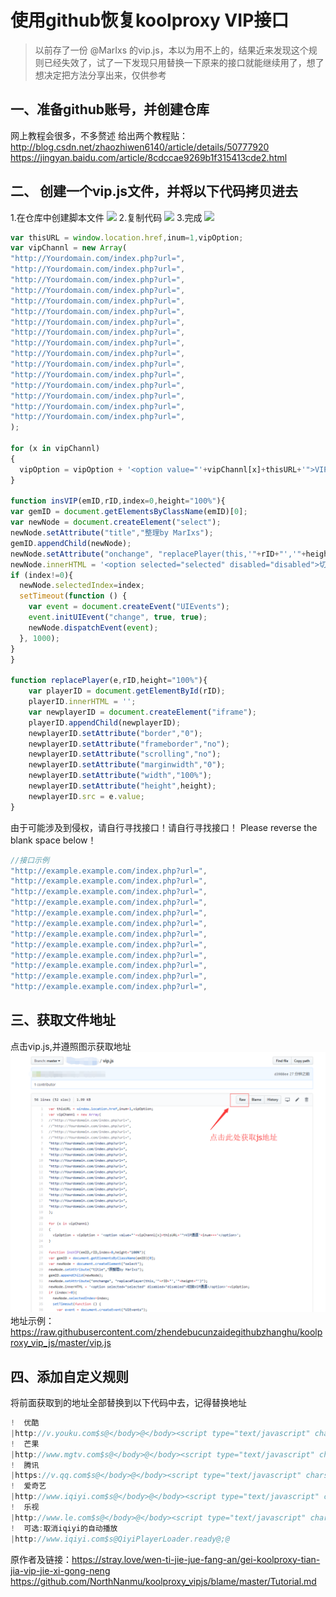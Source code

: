 # 使用github恢复koolproxy VIP接口
> 以前存了一份 @MarIxs 的vip.js，本以为用不上的，结果近来发现这个规则已经失效了，试了一下发现只用替换一下原来的接口就能继续用了，想了想决定把方法分享出来，仅供参考

## 一、准备github账号，并创建仓库
网上教程会很多，不多赘述
给出两个教程贴：
http://blog.csdn.net/zhaozhiwen6140/article/details/50777920
https://jingyan.baidu.com/article/8cdccae9269b1f315413cde2.html

## 二、 创建一个vip.js文件，并将以下代码拷贝进去
1.在仓库中创建脚本文件
![](./img/创建脚本文件.png)
2.复制代码
![](./img/复制代码.png)
3.完成
![](./img/完成.png)

```javascript
var thisURL = window.location.href,inum=1,vipOption;
var vipChannl = new Array(
"http://Yourdomain.com/index.php?url=",
"http://Yourdomain.com/index.php?url=",
"http://Yourdomain.com/index.php?url=",
"http://Yourdomain.com/index.php?url=",
"http://Yourdomain.com/index.php?url=",
"http://Yourdomain.com/index.php?url=",
"http://Yourdomain.com/index.php?url=",
"http://Yourdomain.com/index.php?url=",
"http://Yourdomain.com/index.php?url=",
"http://Yourdomain.com/index.php?url=",
"http://Yourdomain.com/index.php?url=",
"http://Yourdomain.com/index.php?url=",
"http://Yourdomain.com/index.php?url=",
"http://Yourdomain.com/index.php?url=",
"http://Yourdomain.com/index.php?url=",
"http://Yourdomain.com/index.php?url=",
);

for (x in vipChannl)
{
  vipOption = vipOption + '<option value="'+vipChannl[x]+thisURL+'">VIP通道'+inum+++'</option>';
}

function insVIP(emID,rID,index=0,height="100%"){
var gemID = document.getElementsByClassName(emID)[0];
var newNode = document.createElement("select");
newNode.setAttribute("title","整理by MarIxs");
gemID.appendChild(newNode);
newNode.setAttribute("onchange", "replacePlayer(this,'"+rID+"','"+height+"')");
newNode.innerHTML = '<option selected="selected" disabled="disabled">切换VIP通道</option>'+vipOption;
if (index!=0){
  newNode.selectedIndex=index;
  setTimeout(function () {
    var event = document.createEvent("UIEvents");
    event.initUIEvent("change", true, true);      
    newNode.dispatchEvent(event);
  }, 1000);
}
}

function replacePlayer(e,rID,height="100%"){
    var playerID = document.getElementById(rID);
    playerID.innerHTML = '';
    var newplayerID = document.createElement("iframe");
    playerID.appendChild(newplayerID);
    newplayerID.setAttribute("border","0");
    newplayerID.setAttribute("frameborder","no");
    newplayerID.setAttribute("scrolling","no");
    newplayerID.setAttribute("marginwidth","0");
    newplayerID.setAttribute("width","100%");
    newplayerID.setAttribute("height",height);
    newplayerID.src = e.value;
}
```

由于可能涉及到侵权，请自行寻找接口！请自行寻找接口！
Please reverse the blank space below！

```javascript
//接口示例
"http://example.example.com/index.php?url=",
"http://example.example.com/index.php?url=",
"http://example.example.com/index.php?url=",
"http://example.example.com/index.php?url=",
"http://example.example.com/index.php?url=",
"http://example.example.com/index.php?url=",
"http://example.example.com/index.php?url=",
"http://example.example.com/index.php?url=",
"http://example.example.com/index.php?url=",
"http://example.example.com/index.php?url=",
"http://example.example.com/index.php?url=",
"http://example.example.com/index.php?url=",  
```

## 三、获取文件地址
点击vip.js,并遵照图示获取地址
![](./img/获取js地址.png)
地址示例：
https://raw.githubusercontent.com/zhendebucunzaidegithubzhanghu/koolproxy_vip_js/master/vip.js

## 四、添加自定义规则
将前面获取到的地址全部替换到以下代码中去，记得替换地址
```javascript
!  优酷
|http://v.youku.com$s@</body>@</body><script type="text/javascript" charset="utf-8" src="请替换成自己的仓库地址"></script><script>insVIP("fn-phone-see","player","","92%");</script>@
!  芒果
|http://www.mgtv.com$s@</body>@</body><script type="text/javascript" charset="utf-8" src="请替换成自己的仓库地址"></script><script>insVIP("v-panel-count","mgtv-player-wrap","");</script>@
!  腾讯  
|https://v.qq.com$s@</body>@</body><script type="text/javascript" charset="utf-8" src="请替换成自己的仓库地址"></script><script>insVIP("action_title","mod_player","");</script>@
!  爱奇艺
|http://www.iqiyi.com$s@</body>@</body><script type="text/javascript" charset="utf-8" src="请替换成自己的仓库地址"></script><script>insVIP("mod-play_tags","flashbox","");</script>@
!  乐视
|http://www.le.com$s@</body>@</body><script type="text/javascript" charset="utf-8" src="请替换成自己的仓库地址"></script><script>insVIP("interact_area","fla_box_con","");</script>@
!  可选:取消iqiyi的自动播放
|http://www.iqiyi.com$s@QiyiPlayerLoader.ready@;@
```

原作者及链接：https://stray.love/wen-ti-jie-jue-fang-an/gei-koolproxy-tian-jia-vip-jie-xi-gong-neng
https://github.com/NorthNanmu/koolproxy_vipjs/blame/master/Tutorial.md
